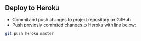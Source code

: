 ## Deploy to Heroku
- Commit and push changes to project repository on GitHub
- Push previosly commited changes to Heroku with line below:
```sh
git push heroku master
```